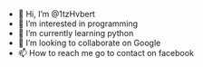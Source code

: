 - 👋 Hi, I’m @1tzHvbert
- 👀 I’m interested in programming
- 🌱 I’m currently learning python
- 💞️ I’m looking to collaborate on Google 
- 📫 How to reach me go to contact on facebook

<!---
1tzHvbert/1tzHvbert is a ✨ special ✨ repository because its `README.md` (this file) appears on your GitHub profile.
You can click the Preview link to take a look at your changes.
--->
